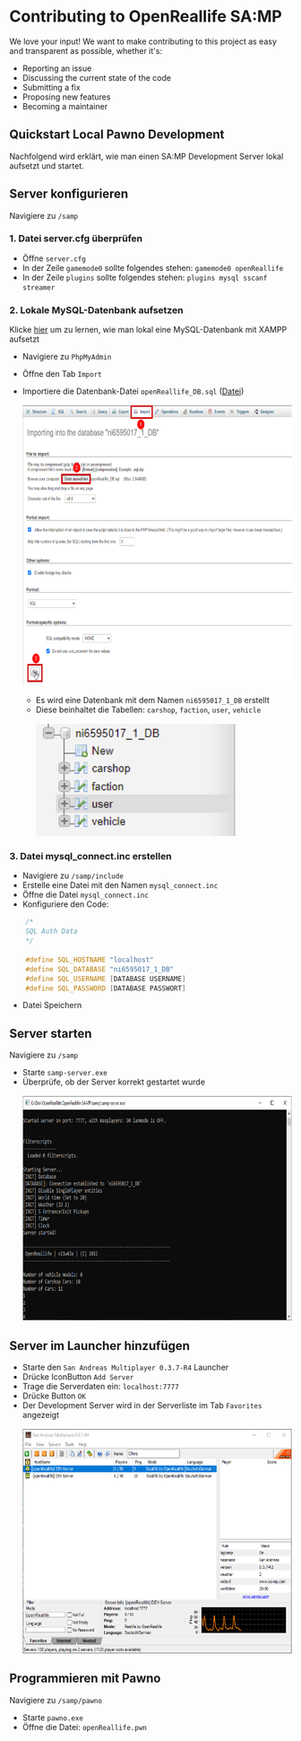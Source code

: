 # Contributing to OpenReallife SA:MP

We love your input! We want to make contributing to this project as easy and transparent as possible, whether it's:

- Reporting an issue
- Discussing the current state of the code
- Submitting a fix
- Proposing new features
- Becoming a maintainer

## Quickstart Local Pawno Development

Nachfolgend wird erklärt, wie man einen SA:MP Development Server lokal aufsetzt und startet.

## Server konfigurieren

Navigiere zu `/samp`

### 1. Datei server.cfg überprüfen

- Öffne `server.cfg`
- In der Zeile `gamemode0` sollte folgendes stehen: `gamemode0 openReallife`
- In der Zeile `plugins` sollte folgendes stehen: `plugins mysql sscanf streamer`

### 2. Lokale MySQL-Datenbank aufsetzen

Klicke [hier](https://www.javatpoint.com/creating-mysql-database-with-xampp) um zu lernen, wie man lokal eine MySQL-Datenbank mit XAMPP aufsetzt

- Navigiere zu `PhpMyAdmin`
- Öffne den Tab `Import`
- Importiere die Datenbank-Datei `openReallife_DB.sql` ([Datei](https://raw.githubusercontent.com/OpenReallife/OpenReallife-SAMP/main/openReallife_DB.sql))
  </br>
  </br>
  <img height=500 src="https://raw.githubusercontent.com/OpenReallife/OpenReallife-SAMP/main/SetupMySQL.png"/>

  - Es wird eine Datenbank mit dem Namen `ni6595017_1_DB` erstellt
  - Diese beinhaltet die Tabellen: `carshop`, `faction`, `user`, `vehicle`
    </br>
    </br>
    <img height=200 src="https://raw.githubusercontent.com/OpenReallife/OpenReallife-SAMP/main/DB.png"/>

### 3. Datei mysql_connect.inc erstellen

- Navigiere zu `/samp/include`
- Erstelle eine Datei mit den Namen `mysql_connect.inc`
- Öffne die Datei `mysql_connect.inc`
- Konfiguriere den Code:

```c++
    /*
	SQL Auth Data
    */

    #define SQL_HOSTNAME "localhost"
    #define SQL_DATABASE "ni6595017_1_DB"
    #define SQL_USERNAME [DATABASE USERNAME]
    #define SQL_PASSWORD [DATABASE PASSWORT]
```

- Datei Speichern

## Server starten

Navigiere zu `/samp`

- Starte `samp-server.exe`
- Überprüfe, ob der Server korrekt gestartet wurde
  </br>
  </br>
  <img height=400 src="https://raw.githubusercontent.com/OpenReallife/OpenReallife-SAMP/main/SampServer.png"/>

## Server im Launcher hinzufügen

- Starte den `San Andreas Multiplayer 0.3.7-R4` Launcher
- Drücke IconButton `Add Server`
- Trage die Serverdaten ein: `localhost:7777`
- Drücke Button `OK`
- Der Development Server wird in der Serverliste im Tab `Favorites` angezeigt
  </br>
  </br>
  <img height=400 src="https://raw.githubusercontent.com/OpenReallife/OpenReallife-SAMP/main/SAMPLauncher.png"/>

## Programmieren mit Pawno

Navigiere zu `/samp/pawno`

- Starte `pawno.exe`
- Öffne die Datei: `openReallife.pwn`